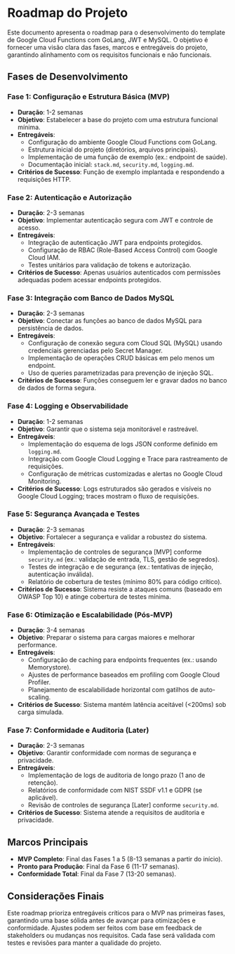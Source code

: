 # Roadmap do Projeto

Este documento apresenta o roadmap para o desenvolvimento do template de Google Cloud Functions com GoLang, JWT e MySQL. O objetivo é fornecer uma visão clara das fases, marcos e entregáveis do projeto, garantindo alinhamento com os requisitos funcionais e não funcionais.

## Fases de Desenvolvimento

### Fase 1: Configuração e Estrutura Básica (MVP)
- **Duração**: 1-2 semanas
- **Objetivo**: Estabelecer a base do projeto com uma estrutura funcional mínima.
- **Entregáveis**:
  - Configuração do ambiente Google Cloud Functions com GoLang.
  - Estrutura inicial do projeto (diretórios, arquivos principais).
  - Implementação de uma função de exemplo (ex.: endpoint de saúde).
  - Documentação inicial: `stack.md`, `security.md`, `logging.md`.
- **Critérios de Sucesso**: Função de exemplo implantada e respondendo a requisições HTTP.

### Fase 2: Autenticação e Autorização
- **Duração**: 2-3 semanas
- **Objetivo**: Implementar autenticação segura com JWT e controle de acesso.
- **Entregáveis**:
  - Integração de autenticação JWT para endpoints protegidos.
  - Configuração de RBAC (Role-Based Access Control) com Google Cloud IAM.
  - Testes unitários para validação de tokens e autorização.
- **Critérios de Sucesso**: Apenas usuários autenticados com permissões adequadas podem acessar endpoints protegidos.

### Fase 3: Integração com Banco de Dados MySQL
- **Duração**: 2-3 semanas
- **Objetivo**: Conectar as funções ao banco de dados MySQL para persistência de dados.
- **Entregáveis**:
  - Configuração de conexão segura com Cloud SQL (MySQL) usando credenciais gerenciadas pelo Secret Manager.
  - Implementação de operações CRUD básicas em pelo menos um endpoint.
  - Uso de queries parametrizadas para prevenção de injeção SQL.
- **Critérios de Sucesso**: Funções conseguem ler e gravar dados no banco de dados de forma segura.

### Fase 4: Logging e Observabilidade
- **Duração**: 1-2 semanas
- **Objetivo**: Garantir que o sistema seja monitorável e rastreável.
- **Entregáveis**:
  - Implementação do esquema de logs JSON conforme definido em `logging.md`.
  - Integração com Google Cloud Logging e Trace para rastreamento de requisições.
  - Configuração de métricas customizadas e alertas no Google Cloud Monitoring.
- **Critérios de Sucesso**: Logs estruturados são gerados e visíveis no Google Cloud Logging; traces mostram o fluxo de requisições.

### Fase 5: Segurança Avançada e Testes
- **Duração**: 2-3 semanas
- **Objetivo**: Fortalecer a segurança e validar a robustez do sistema.
- **Entregáveis**:
  - Implementação de controles de segurança [MVP] conforme `security.md` (ex.: validação de entrada, TLS, gestão de segredos).
  - Testes de integração e de segurança (ex.: tentativas de injeção, autenticação inválida).
  - Relatório de cobertura de testes (mínimo 80% para código crítico).
- **Critérios de Sucesso**: Sistema resiste a ataques comuns (baseado em OWASP Top 10) e atinge cobertura de testes mínima.

### Fase 6: Otimização e Escalabilidade (Pós-MVP)
- **Duração**: 3-4 semanas
- **Objetivo**: Preparar o sistema para cargas maiores e melhorar performance.
- **Entregáveis**:
  - Configuração de caching para endpoints frequentes (ex.: usando Memorystore).
  - Ajustes de performance baseados em profiling com Google Cloud Profiler.
  - Planejamento de escalabilidade horizontal com gatilhos de auto-scaling.
- **Critérios de Sucesso**: Sistema mantém latência aceitável (<200ms) sob carga simulada.

### Fase 7: Conformidade e Auditoria (Later)
- **Duração**: 2-3 semanas
- **Objetivo**: Garantir conformidade com normas de segurança e privacidade.
- **Entregáveis**:
  - Implementação de logs de auditoria de longo prazo (1 ano de retenção).
  - Relatórios de conformidade com NIST SSDF v1.1 e GDPR (se aplicável).
  - Revisão de controles de segurança [Later] conforme `security.md`.
- **Critérios de Sucesso**: Sistema atende a requisitos de auditoria e privacidade.

## Marcos Principais

- **MVP Completo**: Final das Fases 1 a 5 (8-13 semanas a partir do início).
- **Pronto para Produção**: Final da Fase 6 (11-17 semanas).
- **Conformidade Total**: Final da Fase 7 (13-20 semanas).

## Considerações Finais

Este roadmap prioriza entregáveis críticos para o MVP nas primeiras fases, garantindo uma base sólida antes de avançar para otimizações e conformidade. Ajustes podem ser feitos com base em feedback de stakeholders ou mudanças nos requisitos. Cada fase será validada com testes e revisões para manter a qualidade do projeto.